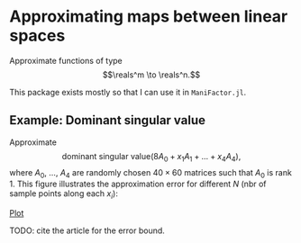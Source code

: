 # Approximating maps between linear spaces

Approximate functions of type
$$\reals^m \to \reals^n.$$

This package exists mostly so that I can use it in `ManiFactor.jl`.


## Example: Dominant singular value

Approximate
$$\mathrm{dominant~singular~value}(8 A_0 + x_1 A_1 + \dots + x_4 A_4),$$
where $A_0$, $\dots$, $A_4$ are randomly chosen $40 \times 60$ matrices such that $A_0$ is rank 1.
This figure illustrates the approximation error for different $N$ (nbr of sample points along each $x_i$):

[Plot](examples/dominant_singular_value.pdf)

TODO: cite the article for the error bound.
